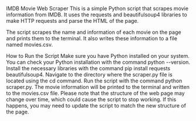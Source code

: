 IMDB Movie Web Scraper
This is a simple Python script that scrapes movie information from IMDB. It uses the requests and beautifulsoup4 libraries to make HTTP requests and parse the HTML of the page.

The script scrapes the name and information of each movie on the page and prints them to the terminal. It also writes these information to a file named movies.csv.

How to Run the Script
Make sure you have Python installed on your system. You can check your Python installation with the command python --version.
Install the necessary libraries with the command pip install requests beautifulsoup4.
Navigate to the directory where the scraper.py file is located using the cd command.
Run the script with the command python scraper.py.
The movie information will be printed to the terminal and written to the movies.csv file.
Please note that the structure of the web page may change over time, which could cause the script to stop working. If this happens, you may need to update the script to match the new structure of the page.
